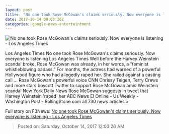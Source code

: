 ```yaml
---
layout: post
title:  "No one took Rose McGowan's claims seriously. Now everyone is listening - Los Angeles Times"
date: 2017-10-14 00:03:26Z
categories: google-news-entertaintment
---
```


![No one took Rose McGowan's claims seriously. Now everyone is listening - Los Angeles Times](http://www.trbimg.com/img-59e15dae/turbine/la-fi-rose-mcgowan-harvey-weinstein-20171013)

Los Angeles Times No one took Rose McGowan's claims seriously. Now everyone is listening Los Angeles Times Well before the Harvey Weinstein scandal broke, Rose McGowan was already, in her words, a “feminist whistleblowing badass.” For months, the actress had warned of a powerful Hollywood figure who had allegedly raped her. She railed against a casting call ... Rose McGowan's powerful voice CNN Chrissy Teigen, Terry Crews and more stars boycott Twitter to support Rose McGowan amid Weinstein scandal New York Daily News Rose McGowan suggests in tweet that Harvey Weinstein 'raped' her ABC News E! Online - Us Weekly - Washington Post - RollingStone.com all 730 news articles »


Full story on F3News: [No one took Rose McGowan's claims seriously. Now everyone is listening - Los Angeles Times](http://www.f3nws.com/n/GkgFWH)

> Posted on: Saturday, October 14, 2017 12:03:26 AM
